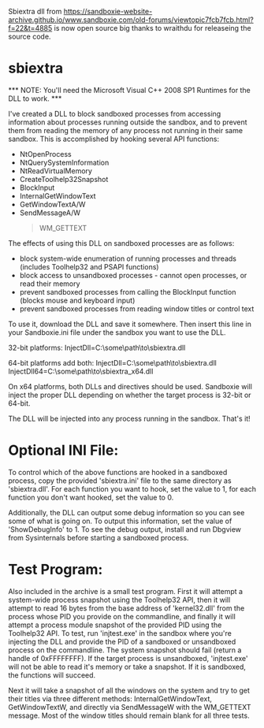 Sbiextra dll from https://sandboxie-website-archive.github.io/www.sandboxie.com/old-forums/viewtopic7fcb7fcb.html?f=22&t=4885
is now open source big thanks to wraithdu for releaseing the source code.

# sbiextra

*** NOTE: You'll need the Microsoft Visual C++ 2008 SP1 Runtimes for the DLL to work. ***

I've created a DLL to block sandboxed processes from accessing information about processes running outside
the sandbox, and to prevent them from reading the memory of any process not running in their same sandbox.
This is accomplished by hooking several API functions:

- NtOpenProcess
- NtQuerySystemInformation
- NtReadVirtualMemory
- CreateToolhelp32Snapshot
- BlockInput
- InternalGetWindowText
- GetWindowTextA/W
- SendMessageA/W
	> WM_GETTEXT

The effects of using this DLL on sandboxed processes are as follows:

- block system-wide enumeration of running processes and threads (includes Toolhelp32 and PSAPI functions)
- block access to unsandboxed processes - cannot open processes, or read their memory
- prevent sandboxed processes from calling the BlockInput function (blocks mouse and keyboard input)
- prevent sandboxed processes from reading window titles or control text

To use it, download the DLL and save it somewhere. Then insert this line in your Sandboxie.ini file under the
sandbox you want to use the DLL.

32-bit platforms:
InjectDll=C:\some\path\to\sbiextra.dll

64-bit platforms add both:
InjectDll=C:\some\path\to\sbiextra.dll
InjectDll64=C:\some\path\to\sbiextra_x64.dll

On x64 platforms, both DLLs and directives should be used.  Sandboxie will inject the proper DLL depending on whether
the target process is 32-bit or 64-bit.

The DLL will be injected into any process running in the sandbox. That's it!


# Optional INI File:

To control which of the above functions are hooked in a sandboxed process, copy the provided 'sbiextra.ini' file
to the same directory as 'sbiextra.dll'.  For each function you want to hook, set the value to 1, for each
function you don't want hooked, set the value to 0.

Additionally, the DLL can output some debug information so you can see some of what is going on.  To output this
information, set the value of 'ShowDebugInfo' to 1.  To see the debug output, install and run Dbgview from
Sysinternals before starting a sandboxed process.


# Test Program:

Also included in the archive is a small test program. First it will attempt a system-wide process snapshot using
the Toolhelp32 API, then it will attempt to read 16 bytes from the base address of 'kernel32.dll' from the process
whose PID you provide on the commandline, and finally it will attempt a process module snapshot of the provided
PID using the Toolhelp32 API. To test, run 'injtest.exe' in the sandbox where you're injecting the DLL and provide
the PID of a sandboxed or unsandboxed process on the commandline. The system snapshot should fail (return a handle
of 0xFFFFFFFF). If the target process is unsandboxed, 'injtest.exe' will not be able to read it's memory or take a
snapshot. If it is sandboxed, the functions will succeed.

Next it will take a snapshot of all the windows on the system and try to get their titles via three different methods:
InternalGetWindowText, GetWindowTextW, and directly via SendMessageW with the WM_GETTEXT message.  Most of the
window titles should remain blank for all three tests.
